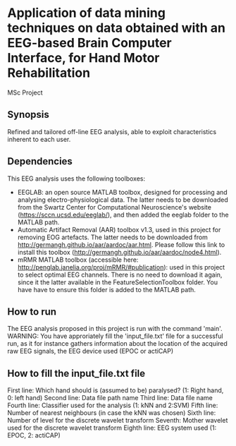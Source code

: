 # Application of data mining techniques on data obtained with an EEG-based Brain Computer Interface, for Hand Motor Rehabilitation
MSc Project

## Synopsis
Refined and tailored off-line EEG analysis, able to exploit characteristics inherent to each user.

## Dependencies
This EEG analysis uses the following toolboxes:
- EEGLAB: an open source MATLAB toolbox, designed for processing and analysing electro-physiological data. The latter needs to be downloaded from the Swartz Center for Computational Neuroscience's website (https://sccn.ucsd.edu/eeglab/), and then added the eeglab folder to the MATLAB path.
- Automatic Artifact Removal (AAR) toolbox v1.3, used in this project for removing EOG artefacts. The latter needs to be downloaded from http://germangh.github.io/aar/aardoc/aar.html. Please follow this link to install this toolbox (http://germangh.github.io/aar/aardoc/node4.html).
- mRMR MATLAB toolbox (accessible here: http://penglab.janelia.org/proj/mRMR/#publication): used in this project to select optimal EEG channels. There is no need to download it again, since it the latter available in the FeatureSelectionToolbox folder. You have have to ensure this folder is added to the MATLAB path.

## How to run
The EEG analysis proposed in this project is run with the command 'main'.
WARNING: You have approriately fill the 'input_file.txt' file for a successful run, as it for instance gathers information about the location of the acquired raw EEG signals, the EEG device used (EPOC or actiCAP)

## How to fill the input_file.txt file
First line: Which hand should is (assumed to be) paralysed? (1: Right hand, 0: left hand)
Second line: Data file path name
Third line: Data file name
Fourth line: Classifier used for the analysis (1: kNN and 2:SVM)
Fifth line: Number of nearest neighbours (in case the kNN was chosen)
Sixth line: Number of level for the discrete wavelet transform
Seventh: Mother wavelet used for the discrete wavelet transform
Eighth line: EEG system used (1: EPOC, 2: actiCAP)
